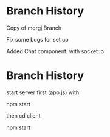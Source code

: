 # Branch History

Copy of morgj Branch

Fix some bugs for set up

Added Chat component. with socket.io



# Branch History
start server first (app.js) with:

npm start

then cd client

npm start